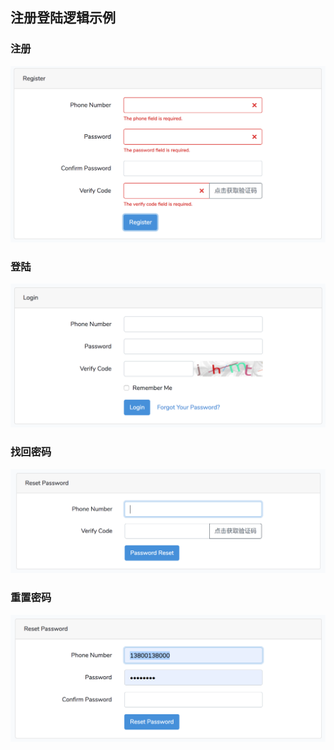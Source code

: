 ## 注册登陆逻辑示例

### 注册
![](./resources/images/register.png)

### 登陆
![](./resources/images/login.png)

### 找回密码
![](./resources/images/find-password.png)


### 重置密码
![](./resources/images/reset-password.png)
